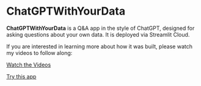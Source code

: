 # ChatGPTWithYourData

**ChatGPTWithYourData** is a Q&A app in the style of ChatGPT, designed for asking questions about your own data. It is deployed via Streamlit Cloud.

If you are interested in learning more about how it was built, please watch my videos to follow along:

[Watch the Videos](https://youtu.be/I0lgwIWv-P0)

[Try this app](https://chatgptwithyourdata-pilot.streamlit.app/)
